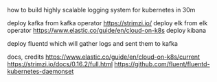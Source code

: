 how to build highly scalable logging system for kubernetes in 30m

deploy kafka from kafka operator https://strimzi.io/
deploy elk from elk operator https://www.elastic.co/guide/en/cloud-on-k8s
deploy kibana

deploy fluentd which will gather logs and sent them to kafka

docs, credits
https://www.elastic.co/guide/en/cloud-on-k8s/current
https://strimzi.io/docs/0.16.2/full.html
https://github.com/fluent/fluentd-kubernetes-daemonset
